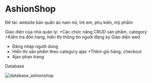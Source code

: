 # AshionShop
Đề tài: website bán quần áo nam nữ, trẻ em, phụ kiên, mỹ phẩm

Giao diện của nhà quản lý: 
+Các chức năng CRUD sản phẩm, category
+Kiểm tra đơn hàng, hiển thị thông tin người đăng ký
Giao diện wed
+ Đăng nhập người dùng
+ Hiển thị sản phẩm theo category ajax
+Thêm giỏ hàng, checkout
+ Ajax phan trang

Database

![database_ashionshop](https://user-images.githubusercontent.com/68527941/99892416-3711b500-2ca7-11eb-8edf-624d6560e755.PNG)

